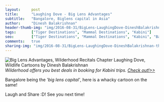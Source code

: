 ```yaml
---
layout:     post
title:      "Laughing Dove - Big Lens Advantages"
subtitle:   "Bangalore, Biglens capital in Asia"
author:     "Dinesh Balakrishnan"
header-thumb-img: "img/2016-08-31/BigLens-LaughingDove-DineshBalakrishnan-thumb.jpg"
tags:       ["Tiger Destinations", "Mammal Destinations", "Kabini"]
seo: 		["Tiger Destinations", "Mammal Destinations", "Kabini", "Bangalore"]
comments:   true
sharing-img: "img/2016-08-31/BigLens-LaughingDove-DineshBalakrishnan-thumb.jpg"
---
```



<img src="{{ site.baseurl }}/img/2016-08-31/BigLens-LaughingDove-DineshBalakrishnan-thumb.jpg" alt="Big Lens Advantages, Wilderhood Recitals Chapter Laughing Dove, Wildlife Cartoons by Dinesh Balakrishnan">

<em>
Wilderhood offers you best deals in booking for Kabini trips. <a href="http://www.wilderhood.com/destination/Kabini" target="_blank">Check out!>></a>
</em>

<p>
Bangalore being the <em>'big lens capital'</em>, here is a whacky cartoon on the same!
</p>

<p>
Laugh and Share :D! See you next time!
</p>